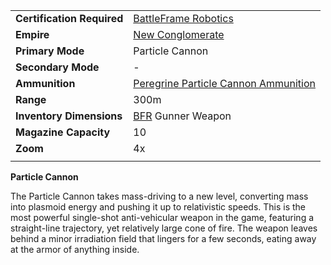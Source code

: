 |                            |                                                                                               |
| -------------------------- | --------------------------------------------------------------------------------------------- |
| **Certification Required** | [BattleFrame Robotics](../vehicles/BattleFrame_Robotics.md)                                   |
| **Empire**                 | [New Conglomerate](../factions/New_Conglomerate.md)                                                |
| **Primary Mode**           | Particle Cannon                                                                               |
| **Secondary Mode**         | \-                                                                                            |
| **Ammunition**             | [Peregrine Particle Cannon Ammunition](../ammunition/Peregrine_Particle_Cannon_Ammunition.md) |
| **Range**                  | 300m                                                                                          |
| **Inventory Dimensions**   | [BFR](../vehicles/BattleFrame_Robotics.md) Gunner Weapon                                      |
| **Magazine Capacity**      | 10                                                                                            |
| **Zoom**                   | 4x                                                                                            |
|                            |                                                                                               |

**Particle Cannon**

The Particle Cannon takes mass-driving to a new level, converting mass into
plasmoid energy and pushing it up to relativistic speeds. This is the most
powerful single-shot anti-vehicular weapon in the game, featuring a
straight-line trajectory, yet relatively large cone of fire. The weapon leaves
behind a minor irradiation field that lingers for a few seconds, eating away at
the armor of anything inside.

